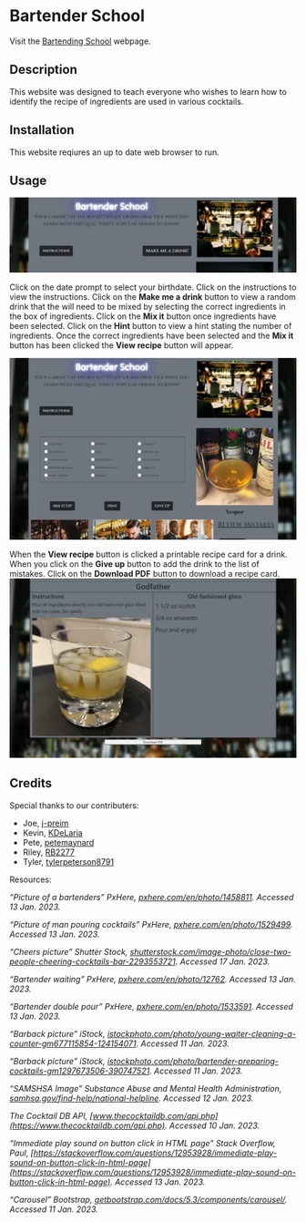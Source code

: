 # Bartender School

Visit the [Bartending School](https://kdelaria.github.io/bartending-school/) webpage.

## Description 
This website was designed to teach everyone who wishes to learn how to identify the recipe of ingredients are used in various cocktails.


## Installation
This website reqiures an up to date web browser to run.

## Usage

![Bartending School](assets/images/screenshot.png)

Click on the date prompt to select your birthdate. Click on the instructions to view the instructions. Click on the **Make me a drink** button to view a random drink that the will need to be mixed by selecting the correct ingredients in the box of ingredients. Click on the **Mix it** button once ingredients have been selected. Click on the **Hint** button to view a hint stating the number of ingredients.  Once the correct ingredients have been selected and the **Mix it** button has been clicked the **View recipe** button will appear.

![Bartending School](assets/images/screenshot1.png)

When the **View recipe** button is clicked a printable recipe card for a drink.  When you click on the **Give up** button to add the drink to the list of mistakes. Click on the **Download PDF** button to download a recipe card.
![Bartending School](assets/images/screenshot2.png)




## Credits

Special thanks to our contributers:
- Joe, [j-preim](https://github.com/j-preim)
- Kevin, [KDeLaria](https://github.com/KDeLaria)
- Pete, [petemaynard](https://github.com/petemaynard)
- Riley, [RB2277](https://github.com/RB2277)
- Tyler, [tylerpeterson8791](https://github.com/tylerpeterson8791)


Resources:

*“Picture of a bartenders” PxHere, *[pxhere.com/en/photo/1458811](https://pxhere.com/en/photo/1458811)*. Accessed 13 Jan. 2023.*

*“Picture of man pouring cocktails” PxHere, *[pxhere.com/en/photo/1529499](https://pxhere.com/en/photo/1529499)*. Accessed 13 Jan. 2023.*

*“Cheers picture” Shutter Stock, *[shutterstock.com/image-photo/close-two-people-cheering-cocktails-bar-2293553721](https://www.shutterstock.com/image-photo/close-two-people-cheering-cocktails-bar-2293553721)*. Accessed 17 Jan. 2023.*

*“Bartender waiting” PxHere, *[pxhere.com/en/photo/12762](https://pxhere.com/en/photo/12762)*. Accessed 13 Jan. 2023.*

*“Bartender double pour” PxHere, *[pxhere.com/en/photo/1533591](https://pxhere.com/en/photo/1533591)*. Accessed 13 Jan. 2023.*

*“Barback picture” iStock, *[istockphoto.com/photo/young-waiter-cleaning-a-counter-gm677115854-124154071](https://www.istockphoto.com/photo/young-waiter-cleaning-a-counter-gm677115854-124154071)*. Accessed 11 Jan. 2023.*

*“Barback picture” iStock, *[istockphoto.com/photo/bartender-preparing-cocktails-gm1297673506-390747521](https://www.istockphoto.com/photo/bartender-preparing-cocktails-gm1297673506-390747521)*. Accessed 11 Jan. 2023.*

*“SAMSHSA Image” Substance Abuse and Mental Health Administration, *[samhsa.gov/find-help/national-helpline](https://www.samhsa.gov/find-help/national-helpline)*. Accessed 12 Jan. 2023.*

*The Cocktail DB API, *[www.thecocktaildb.com/api.php](https://www.thecocktaildb.com/api.php)*. Accessed 10 Jan. 2023.*

*“Immediate play sound on button click in HTML page” Stack Overflow, Paul, *[https://stackoverflow.com/questions/12953928/immediate-play-sound-on-button-click-in-html-page](https://stackoverflow.com/questions/12953928/immediate-play-sound-on-button-click-in-html-page)*. Accessed 13 Jan. 2023.*

*“Carousel” Bootstrap, *[getbootstrap.com/docs/5.3/components/carousel/](https://getbootstrap.com/docs/5.3/components/carousel/)*. Accessed 11 Jan. 2023.*